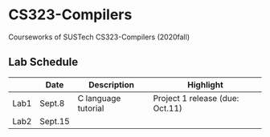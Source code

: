 # CS323-Compilers

Courseworks of SUSTech CS323-Compilers (2020fall)

## Lab Schedule

|      | Date    | Description         | Highlight                       |
|:----:|---------|---------------------|---------------------------------|
| Lab1 | Sept.8  | C language tutorial | Project 1 release (due: Oct.11) |
| Lab2 | Sept.15 |                     |                                 |
